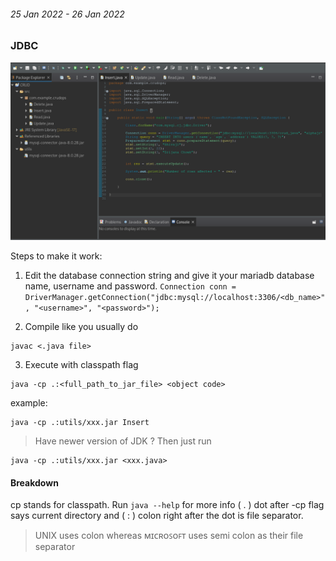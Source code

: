 ###### _25 Jan 2022 - 26 Jan 2022_

### JDBC

![Screenshot](https://raw.githubusercontent.com/shivajichalise/java/main/assignments/11JDBC/images/eclipse_ss.png)

Steps to make it work:
1. Edit the database connection string and give it your mariadb database name, username and password.
``
Connection conn = DriverManager.getConnection("jdbc:mysql://localhost:3306/<db_name>", "<username>", "<password>");
``

2. Compile like you usually do
```
javac <.java file>
```

3. Execute with classpath flag
```
java -cp .:<full_path_to_jar_file> <object code>
```
example:
```
java -cp .:utils/xxx.jar Insert
```


> Have newer version of JDK ? Then just run
```
java -cp .:utils/xxx.jar <xxx.java>
```

#### Breakdown
cp stands for classpath. Run ``java --help`` for more info
( . ) dot after -cp flag says current directory and ( : ) colon right after the dot is file separator.

> UNIX uses colon whereas ᴍɪᴄʀᴏꜱᴏꜰᴛ uses semi colon as their file separator

